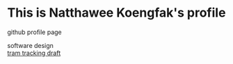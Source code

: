 # This is Natthawee Koengfak's profile
 github profile page
<detail>
  <summary> software design </summary>
  <a href='https://github.com/etnk125/Tram_tracking_draft'> tram tracking draft </a>
</detail>